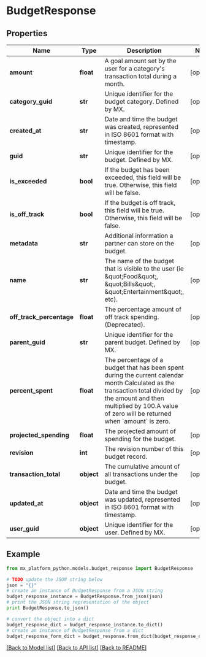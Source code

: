 # BudgetResponse


## Properties
Name | Type | Description | Notes
------------ | ------------- | ------------- | -------------
**amount** | **float** | A goal amount set by the user for a category&#39;s transaction total during a month. | [optional] 
**category_guid** | **str** | Unique identifier for the budget category. Defined by MX. | [optional] 
**created_at** | **str** | Date and time the budget was created, represented in ISO 8601 format with timestamp. | [optional] 
**guid** | **str** | Unique identifier for the budget. Defined by MX. | [optional] 
**is_exceeded** | **bool** | If the budget has been exceeded, this field will be true. Otherwise, this field will be false. | [optional] 
**is_off_track** | **bool** | If the budget is off track, this field will be true. Otherwise, this field will be false. | [optional] 
**metadata** | **str** | Additional information a partner can store on the budget. | [optional] 
**name** | **str** | The name of the budget that is visible to the user (ie \&quot;Food\&quot;, \&quot;Bills\&quot;, \&quot;Entertainment\&quot;, etc). | [optional] 
**off_track_percentage** | **float** | The percentage amount of off track spending. (Deprecated). | [optional] 
**parent_guid** | **str** | Unique identifier for the parent budget. Defined by MX. | [optional] 
**percent_spent** | **float** | The percentage of a budget that has been spent during the current calendar month Calculated as the transaction total divided by the amount and then multiplied by 100.A value of zero will be returned when &#x60;amount&#x60; is zero. | [optional] 
**projected_spending** | **float** | The projected amount of spending for the budget. | [optional] 
**revision** | **int** | The revision number of this budget record. | [optional] 
**transaction_total** | **object** | The cumulative amount of all transactions under the budget. | [optional] 
**updated_at** | **object** | Date and time the budget was updated, represented in ISO 8601 format with timestamp. | [optional] 
**user_guid** | **object** | Unique identifier for the user. Defined by MX. | [optional] 

## Example

```python
from mx_platform_python.models.budget_response import BudgetResponse

# TODO update the JSON string below
json = "{}"
# create an instance of BudgetResponse from a JSON string
budget_response_instance = BudgetResponse.from_json(json)
# print the JSON string representation of the object
print BudgetResponse.to_json()

# convert the object into a dict
budget_response_dict = budget_response_instance.to_dict()
# create an instance of BudgetResponse from a dict
budget_response_form_dict = budget_response.from_dict(budget_response_dict)
```
[[Back to Model list]](../README.md#documentation-for-models) [[Back to API list]](../README.md#documentation-for-api-endpoints) [[Back to README]](../README.md)


